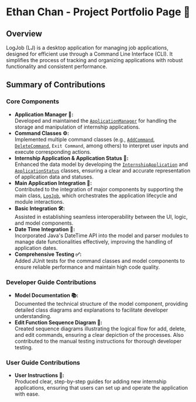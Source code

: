 # Ethan Chan - Project Portfolio Page 🚀

## Overview
LogJob (LJ) is a desktop application for managing job applications, designed for efficient use through a Command Line Interface (CLI). It simplifies the process of tracking and organizing applications with robust functionality and consistent performance.

## Summary of Contributions

### Core Components
- **Application Manager 🔧:**  
  Developed and maintained the [`ApplicationManager`](src/main/java/seedu/logjob/model/ApplicationManager.java) for handling the storage and manipulation of internship applications.
- **Command Classes ⚙️:**  
  Implemented multiple command classes (e.g., [`AddCommand`](src/main/java/seedu/logjob/logic/commands/AddCommand.java), [`DeleteCommand`](src/main/java/seedu/logjob/logic/commands/DeleteCommand.java), `Exit Command`, among others) to interpret user inputs and execute corresponding actions.
- **Internship Application & Application Status 📄:**  
  Enhanced the data model by developing the [`InternshipApplication`](src/main/java/seedu/logjob/model/InternshipApplication.java) and [`ApplicationStatus`](src/main/java/seedu/logjob/model/ApplicationStatus.java) classes, ensuring a clear and accurate representation of application data and statuses.
- **Main Application Integration 🔗:**  
  Contributed to the integration of major components by supporting the main class, [`LogJob`](src/main/java/seedu/logjob/LogJob.java), which orchestrates the application lifecycle and module interactions.
- **Basic Integration 🛠:**  
  Assisted in establishing seamless interoperability between the UI, logic, and model components.
- **Date Time Integration 📅:**  
  Incorporated Java's DateTime API into the model and parser modules to manage date functionalities effectively, improving the handling of application dates.
- **Comprehensive Testing ✅:**  
  Added JUnit tests for the command classes and model components to ensure reliable performance and maintain high code quality.

### Developer Guide Contributions
- **Model Documentation 📚:**  
  Documented the technical structure of the model component, providing detailed class diagrams and explanations to facilitate developer understanding.
- **Edit Function Sequence Diagram 🔄:**  
  Created sequence diagrams illustrating the logical flow for add, delete, and edit commands, ensuring a clear depiction of the processes. Also contributed to the manual testing instructions for thorough developer testing.

### User Guide Contributions
- **User Instructions 📖:**  
  Produced clear, step-by-step guides for adding new internship applications, ensuring that users can set up and operate the application with ease.
